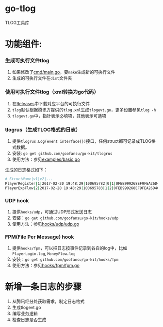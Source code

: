 go-tlog
=======

TLOG工具库

# 功能组件:

### 生成可执行文件tlog
1. 如果修改了[cmd/main.go](https://github.com/goofansu/go-tlog/src/master/cmd/main.go)，要`make`生成新的可执行文件
2. 生成的可执行文件在`dist`文件夹

### 使用可执行文件tlog（xml转换为go代码）
1. 在[Releases](https://github.com/goofansu/go-tlog/releases)中下载对应平台的可执行文件
2. `tlog`默认根据腾讯方提供的`tlog.xml`生成`tlogevt.go`，更多设置参见`tlog -h`
3. `tlogevt.go`中，指针表示必填项，其他表示可选项

### tlogrus（生成TLOG格式的日志）
1. 提供`tlogrus.Log(event interface{})`接口，任何struct都可记录成TLOG格式数据。
2. 安装: `go get github.com/goofansu/go-kit/tlogrus`
3. 使用方法：参见[examples/basic.go](https://github.com/goofansu/go-tlog/blob/master/examples/basic/basic.go)

生成的日志格式如下：
```bash
# StructName|v1|v2|...
PlayerRegister|1|2017-02-20 19:48:29|100695782|0|1|0FEB999268EF9FEA26D4CB219C37910D|NULL|NULL|NULL|Unicom|NULL|0|0|0|1|NULL|0|NULL|NULL|NULL
PlayerExpFlow|2|2017-02-20 19:48:29|100695783|1|2|0FEB999268EF9FEA26D4CB219C37910C|0|0|0|0|0|0
```

### UDP hook
1. 提供`hooks/udp`，可通过UDP形式发送日志
2. 安装：`go get github.com/goofansu/go-kit/hooks/udp`
3. 使用方法：参见[hooks/udp/udp.go](https://github.com/goofansu/go-tlog/blob/master/hooks/udp/udp.go)

### FPM(File Per Message) hook
1. 提供`hooks/fpm`，可以把日志按事件记录到各自的log中，比如`PlayerLogin.log`, `MoneyFlow.log`
2. 安装：`go get github.com/goofansu/go-kit/hooks/fpm`
3. 使用方法：参见[hooks/fpm/fpm.go](https://github.com/goofansu/go-tlog/blob/master/hooks/fpm/fpm.go)

# 新增一条日志的步骤
1. 从腾讯经分处获取需求，制定日志格式
2. 生成tlogevt.go
3. 编写业务逻辑
4. 检查日志是否生成
